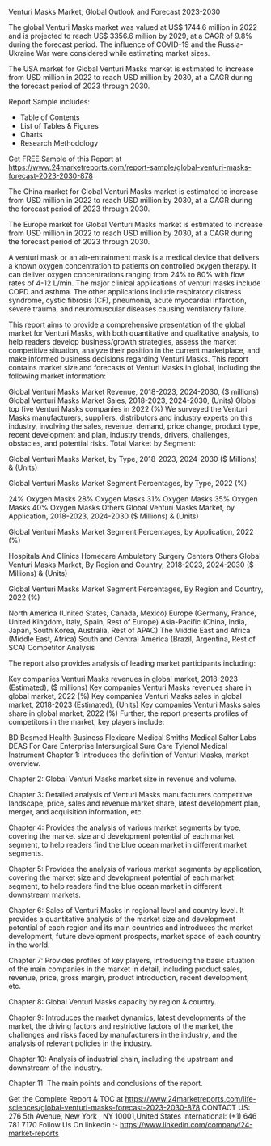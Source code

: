 Venturi Masks Market, Global Outlook and Forecast 2023-2030

The global Venturi Masks market was valued at US$ 1744.6 million in 2022 and is projected to reach US$ 3356.6 million by 2029, at a CAGR of 9.8% during the forecast period. The influence of COVID-19 and the Russia-Ukraine War were considered while estimating market sizes.

The USA market for Global Venturi Masks  market is estimated to increase from USD million in 2022 to reach USD million by 2030, at a CAGR during the forecast period of 2023 through 2030.

Report Sample includes:
- Table of Contents
- List of Tables & Figures
- Charts
- Research Methodology

Get FREE Sample of this Report at https://www.24marketreports.com/report-sample/global-venturi-masks-forecast-2023-2030-878

The China market for Global Venturi Masks market is estimated to increase from USD million in 2022 to reach USD million by 2030, at a CAGR during the forecast period of 2023 through 2030.

The Europe market for Global Venturi Masks market is estimated to increase from USD million in 2022 to reach USD million by 2030, at a CAGR during the forecast period of 2023 through 2030.

A venturi mask or an air-entrainment mask is a medical device that delivers a known oxygen concentration to patients on controlled oxygen therapy. It can deliver oxygen concentrations ranging from 24% to 80% with flow rates of 4-12 L/min. The major clinical applications of venturi masks include COPD and asthma. The other applications include respiratory distress syndrome, cystic fibrosis (CF), pneumonia, acute myocardial infarction, severe trauma, and neuromuscular diseases causing ventilatory failure.

This report aims to provide a comprehensive presentation of the global market for Venturi Masks, with both quantitative and qualitative analysis, to help readers develop business/growth strategies, assess the market competitive situation, analyze their position in the current marketplace, and make informed business decisions regarding Venturi Masks. This report contains market size and forecasts of Venturi Masks in global, including the following market information:

Global Venturi Masks Market Revenue, 2018-2023, 2024-2030, ($ millions)
Global Venturi Masks Market Sales, 2018-2023, 2024-2030, (Units)
Global top five Venturi Masks companies in 2022 (%)
We surveyed the Venturi Masks manufacturers, suppliers, distributors and industry experts on this industry, involving the sales, revenue, demand, price change, product type, recent development and plan, industry trends, drivers, challenges, obstacles, and potential risks. Total Market by Segment:

Global Venturi Masks Market, by Type, 2018-2023, 2024-2030 ($ Millions) & (Units)

Global Venturi Masks Market Segment Percentages, by Type, 2022 (%)

24% Oxygen Masks
28% Oxygen Masks
31% Oxygen Masks
35% Oxygen Masks
40% Oxygen Masks
Others
Global Venturi Masks Market, by Application, 2018-2023, 2024-2030 ($ Millions) & (Units)

Global Venturi Masks Market Segment Percentages, by Application, 2022 (%)

Hospitals And Clinics
Homecare
Ambulatory Surgery Centers
Others
Global Venturi Masks Market, By Region and Country, 2018-2023, 2024-2030 ($ Millions) & (Units)

Global Venturi Masks Market Segment Percentages, By Region and Country, 2022 (%)

North America (United States, Canada, Mexico)
Europe (Germany, France, United Kingdom, Italy, Spain, Rest of Europe)
Asia-Pacific (China, India, Japan, South Korea, Australia, Rest of APAC)
The Middle East and Africa (Middle East, Africa)
South and Central America (Brazil, Argentina, Rest of SCA)
Competitor Analysis

The report also provides analysis of leading market participants including:

Key companies Venturi Masks revenues in global market, 2018-2023 (Estimated), ($ millions)
Key companies Venturi Masks revenues share in global market, 2022 (%)
Key companies Venturi Masks sales in global market, 2018-2023 (Estimated), (Units)
Key companies Venturi Masks sales share in global market, 2022 (%)
Further, the report presents profiles of competitors in the market, key players include:

BD
Besmed Health Business
Flexicare Medical
Smiths Medical
Salter Labs
DEAS
For Care Enterprise
Intersurgical
Sure Care
Tylenol Medical Instrument
Chapter 1: Introduces the definition of Venturi Masks, market overview.

Chapter 2: Global Venturi Masks market size in revenue and volume.

Chapter 3: Detailed analysis of Venturi Masks manufacturers competitive landscape, price, sales and revenue market share, latest development plan, merger, and acquisition information, etc.

Chapter 4: Provides the analysis of various market segments by type, covering the market size and development potential of each market segment, to help readers find the blue ocean market in different market segments.

Chapter 5: Provides the analysis of various market segments by application, covering the market size and development potential of each market segment, to help readers find the blue ocean market in different downstream markets.

Chapter 6: Sales of Venturi Masks in regional level and country level. It provides a quantitative analysis of the market size and development potential of each region and its main countries and introduces the market development, future development prospects, market space of each country in the world.

Chapter 7: Provides profiles of key players, introducing the basic situation of the main companies in the market in detail, including product sales, revenue, price, gross margin, product introduction, recent development, etc.

Chapter 8: Global Venturi Masks capacity by region & country.

Chapter 9: Introduces the market dynamics, latest developments of the market, the driving factors and restrictive factors of the market, the challenges and risks faced by manufacturers in the industry, and the analysis of relevant policies in the industry.

Chapter 10: Analysis of industrial chain, including the upstream and downstream of the industry.

Chapter 11: The main points and conclusions of the report.

Get the Complete Report & TOC at https://www.24marketreports.com/life-sciences/global-venturi-masks-forecast-2023-2030-878
CONTACT US:
276 5th Avenue, New York , NY 10001,United States
International: (+1) 646 781 7170
Follow Us On linkedin :- https://www.linkedin.com/company/24-market-reports
